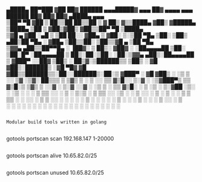 ▄████▄   ██▀███ ▓██   ██▓  ██████ ▄▄▄█████▓ ▄▄▄       ██▓        ▄▄▄▄    ▄▄▄        ██████  ██▓ ██▓     ██▓ ▄████▄   ▄▄▄      
▒██▀ ▀█  ▓██ ▒ ██▒▒██  ██▒▒██    ▒ ▓  ██▒ ▓▒▒████▄    ▓██▒       ▓█████▄ ▒████▄    ▒██    ▒ ▓██▒▓██▒    ▓██▒▒██▀ ▀█  ▒████▄    
▒▓█    ▄ ▓██ ░▄█ ▒ ▒██ ██░░ ▓██▄   ▒ ▓██░ ▒░▒██  ▀█▄  ▒██░       ▒██▒ ▄██▒██  ▀█▄  ░ ▓██▄   ▒██▒▒██░    ▒██▒▒▓█    ▄ ▒██  ▀█▄  
▒▓▓▄ ▄██▒▒██▀▀█▄   ░ ▐██▓░  ▒   ██▒░ ▓██▓ ░ ░██▄▄▄▄██ ▒██░       ▒██░█▀  ░██▄▄▄▄██   ▒   ██▒░██░▒██░    ░██░▒▓▓▄ ▄██▒░██▄▄▄▄██
▒ ▓███▀ ░░██▓ ▒██▒ ░ ██▒▓░▒██████▒▒  ▒██▒ ░  ▓█   ▓██▒░██████▒   ░▓█  ▀█▓ ▓█   ▓██▒▒██████▒▒░██░░██████▒░██░▒ ▓███▀ ░ ▓█   ▓██▒
░ ░▒ ▒  ░░ ▒▓ ░▒▓░  ██▒▒▒ ▒ ▒▓▒ ▒ ░  ▒ ░░    ▒▒   ▓▒█░░ ▒░▓  ░   ░▒▓███▀▒ ▒▒   ▓▒█░▒ ▒▓▒ ▒ ░░▓  ░ ▒░▓  ░░▓  ░ ░▒ ▒  ░ ▒▒   ▓▒█░
 ░  ▒     ░▒ ░ ▒░▓██ ░▒░ ░ ░▒  ░ ░    ░      ▒   ▒▒ ░░ ░ ▒  ░   ▒░▒   ░   ▒   ▒▒ ░░ ░▒  ░ ░ ▒ ░░ ░ ▒  ░ ▒ ░  ░  ▒     ▒   ▒▒ ░
░          ░░   ░ ▒ ▒ ░░  ░  ░  ░    ░        ░   ▒     ░ ░       ░    ░   ░   ▒   ░  ░  ░   ▒ ░  ░ ░    ▒ ░░          ░   ▒   
░ ░         ░     ░ ░           ░                 ░  ░    ░  ░    ░            ░  ░      ░   ░      ░  ░ ░  ░ ░            ░  ░
```

Modular build tools written in golang


```
gotools portscan scan 192.168.147 1-20000
```
```
gotools portscan alive 10.65.82.0/25
```
```
gotools portscan unused 10.65.82.0/25
```
